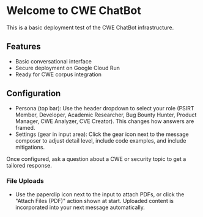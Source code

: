 # Welcome to CWE ChatBot

This is a basic deployment test of the CWE ChatBot infrastructure.

## Features

- Basic conversational interface
- Secure deployment on Google Cloud Run
- Ready for CWE corpus integration

## Configuration

- Persona (top bar): Use the header dropdown to select your role (PSIRT Member, Developer, Academic Researcher, Bug Bounty Hunter, Product Manager, CWE Analyzer, CVE Creator). This changes how answers are framed.
- Settings (gear in input area): Click the gear icon next to the message composer to adjust detail level, include code examples, and include mitigations.

Once configured, ask a question about a CWE or security topic to get a tailored response.

### File Uploads

- Use the paperclip icon next to the input to attach PDFs, or click the "Attach Files (PDF)" action shown at start. Uploaded content is incorporated into your next message automatically.
